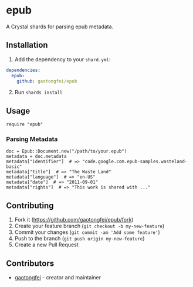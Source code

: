 # epub

A Crystal shards for parsing epub metadata.

## Installation

1. Add the dependency to your `shard.yml`:
```yaml
dependencies:
  epub:
    github: gaotongfei/epub
```
2. Run `shards install`

## Usage

```crystal
require "epub"
```

### Parsing Metadata

```crystal
doc = Epub::Document.new("/path/to/your.epub")
metadata = doc.metadata
metadata["identifier"]  # => "code.google.com.epub-samples.wasteland-basic"
metadata["title"]  # => "The Waste Land"
metadata["language"]  # => "en-US"
metadata["date"]  # => "2011-09-01"
metadata["rights"]  # => "This work is shared with ..."
```

## Contributing

1. Fork it (<https://github.com/gaotongfei/epub/fork>)
2. Create your feature branch (`git checkout -b my-new-feature`)
3. Commit your changes (`git commit -am 'Add some feature'`)
4. Push to the branch (`git push origin my-new-feature`)
5. Create a new Pull Request

## Contributors

- [gaotongfei](https://github.com/gaotongfei) - creator and maintainer

